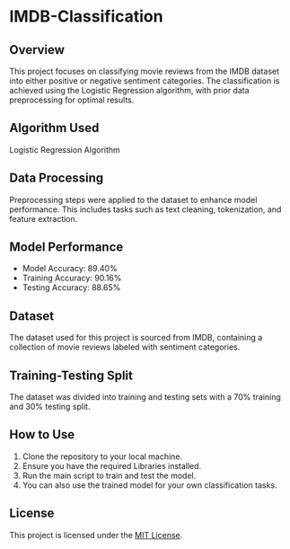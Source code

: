 # IMDB-Classification

## Overview
This project focuses on classifying movie reviews from the IMDB dataset into either positive or negative sentiment categories. The classification is achieved using the Logistic Regression algorithm, with prior data preprocessing for optimal results.

## Algorithm Used
Logistic Regression Algorithm

## Data Processing
Preprocessing steps were applied to the dataset to enhance model performance. This includes tasks such as text cleaning, tokenization, and feature extraction.

## Model Performance
- Model Accuracy: 89.40%
- Training Accuracy: 90.16%
- Testing Accuracy: 88.65%

## Dataset
The dataset used for this project is sourced from IMDB, containing a collection of movie reviews labeled with sentiment categories.

## Training-Testing Split
The dataset was divided into training and testing sets with a 70% training and 30% testing split.

## How to Use
1. Clone the repository to your local machine.
2. Ensure you have the required Libraries installed.
3. Run the main script to train and test the model.
4. You can also use the trained model for your own classification tasks.

## License
This project is licensed under the [MIT License](LICENSE.md).
